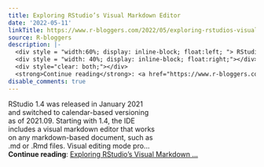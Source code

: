 ```yaml
---
title: Exploring RStudio’s Visual Markdown Editor
date: '2022-05-11'
linkTitle: https://www.r-bloggers.com/2022/05/exploring-rstudios-visual-markdown-editor/
source: R-bloggers
description: |-
  <div style = "width:60%; display: inline-block; float:left; "> RStudio 1.4 was released in January 2021 and switched to calendar-based versioning as of 2021.09. Starting with 1.4, the IDE includes a visual markdown editor that works on any markdown-based document, such as .md or .Rmd files. Visual editing mode pro...</div>
  <div style = "width: 40%; display: inline-block; float:right;"></div>
  <div style="clear: both;"></div>
  <strong>Continue reading</strong>: <a href="https://www.r-bloggers.com/2022/05/exploring-rstudios-visual-markdown-editor/">Exploring RStudio’s Visual Markdown ...
disable_comments: true
---
```

<div style = "width:60%; display: inline-block; float:left; "> RStudio 1.4 was released in January 2021 and switched to calendar-based versioning as of 2021.09. Starting with 1.4, the IDE includes a visual markdown editor that works on any markdown-based document, such as .md or .Rmd files. Visual editing mode pro...</div>
<div style = "width: 40%; display: inline-block; float:right;"></div>
<div style="clear: both;"></div>
<strong>Continue reading</strong>: <a href="https://www.r-bloggers.com/2022/05/exploring-rstudios-visual-markdown-editor/">Exploring RStudio’s Visual Markdown ...